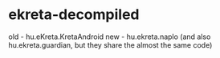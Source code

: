 
# ekreta-decompiled

old - hu.eKreta.KretaAndroid
new - hu.ekreta.naplo (and also hu.ekreta.guardian, but they share the almost the same code)
